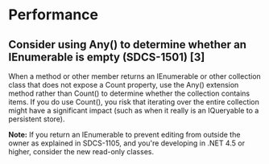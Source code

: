 # Performance
## Consider using Any() to determine whether an IEnumerable<T> is empty (SDCS-1501) [3]  
When a method or other member returns an IEnumerable<T> or other collection class that does not expose a Count property, use the Any() extension method rather than Count() to determine whether the collection contains items. If you do use Count(), you risk that iterating over the entire collection might have a significant impact (such as when it really is an IQueryable<T> to a persistent store).

**Note:** If you return an IEnumerable<T> to prevent editing from outside the owner as explained in SDCS-1105, and you're developing in .NET 4.5 or higher, consider the new read-only classes.
